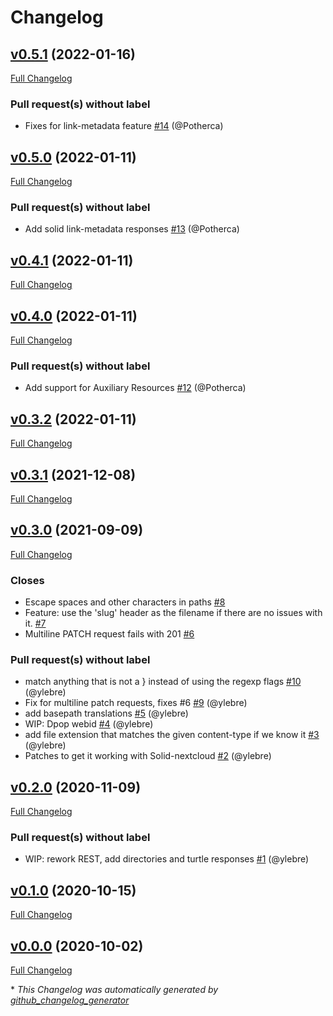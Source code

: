 # Changelog

## [v0.5.1](https://github.com/pdsinterop/php-solid-crud/tree/v0.5.1) (2022-01-16)

[Full Changelog](https://github.com/pdsinterop/php-solid-crud/compare/v0.5.0...v0.5.1)

### Pull request(s) without label

- Fixes  for link-metadata feature [\#14](https://github.com/pdsinterop/php-solid-crud/pull/14) (@Potherca)

## [v0.5.0](https://github.com/pdsinterop/php-solid-crud/tree/v0.5.0) (2022-01-11)

[Full Changelog](https://github.com/pdsinterop/php-solid-crud/compare/v0.4.1...v0.5.0)

### Pull request(s) without label

- Add solid link-metadata responses [\#13](https://github.com/pdsinterop/php-solid-crud/pull/13) (@Potherca)

## [v0.4.1](https://github.com/pdsinterop/php-solid-crud/tree/v0.4.1) (2022-01-11)

[Full Changelog](https://github.com/pdsinterop/php-solid-crud/compare/v0.4.0...v0.4.1)

## [v0.4.0](https://github.com/pdsinterop/php-solid-crud/tree/v0.4.0) (2022-01-11)

[Full Changelog](https://github.com/pdsinterop/php-solid-crud/compare/v0.3.2...v0.4.0)

### Pull request(s) without label

- Add support for Auxiliary Resources [\#12](https://github.com/pdsinterop/php-solid-crud/pull/12) (@Potherca)

## [v0.3.2](https://github.com/pdsinterop/php-solid-crud/tree/v0.3.2) (2022-01-11)

[Full Changelog](https://github.com/pdsinterop/php-solid-crud/compare/v0.3.1...v0.3.2)

## [v0.3.1](https://github.com/pdsinterop/php-solid-crud/tree/v0.3.1) (2021-12-08)

[Full Changelog](https://github.com/pdsinterop/php-solid-crud/compare/v0.3.0...v0.3.1)

## [v0.3.0](https://github.com/pdsinterop/php-solid-crud/tree/v0.3.0) (2021-09-09)

[Full Changelog](https://github.com/pdsinterop/php-solid-crud/compare/v0.2.0...v0.3.0)

### Closes

- Escape spaces and other characters in paths [\#8](https://github.com/pdsinterop/php-solid-crud/issues/8)
- Feature: use the 'slug' header as the filename if there are no issues with it. [\#7](https://github.com/pdsinterop/php-solid-crud/issues/7)
- Multiline PATCH request fails with 201 [\#6](https://github.com/pdsinterop/php-solid-crud/issues/6)

### Pull request(s) without label

- match anything that is not a } instead of using the regexp flags [\#10](https://github.com/pdsinterop/php-solid-crud/pull/10) (@ylebre)
- Fix for multiline patch requests, fixes \#6 [\#9](https://github.com/pdsinterop/php-solid-crud/pull/9) (@ylebre)
- add basepath translations [\#5](https://github.com/pdsinterop/php-solid-crud/pull/5) (@ylebre)
- WIP: Dpop webid [\#4](https://github.com/pdsinterop/php-solid-crud/pull/4) (@ylebre)
- add file extension that matches the given content-type if we know it [\#3](https://github.com/pdsinterop/php-solid-crud/pull/3) (@ylebre)
- Patches to get it working with Solid-nextcloud [\#2](https://github.com/pdsinterop/php-solid-crud/pull/2) (@ylebre)

## [v0.2.0](https://github.com/pdsinterop/php-solid-crud/tree/v0.2.0) (2020-11-09)

[Full Changelog](https://github.com/pdsinterop/php-solid-crud/compare/v0.1.0...v0.2.0)

### Pull request(s) without label

- WIP: rework REST, add directories and turtle responses [\#1](https://github.com/pdsinterop/php-solid-crud/pull/1) (@ylebre)

## [v0.1.0](https://github.com/pdsinterop/php-solid-crud/tree/v0.1.0) (2020-10-15)

[Full Changelog](https://github.com/pdsinterop/php-solid-crud/compare/v0.0.0...v0.1.0)

## [v0.0.0](https://github.com/pdsinterop/php-solid-crud/tree/v0.0.0) (2020-10-02)

[Full Changelog](https://github.com/pdsinterop/php-solid-crud/compare/47466e6e54e6a537afcde8785df0c1bd1f357a4b...v0.0.0)



\* *This Changelog was automatically generated by [github_changelog_generator](https://github.com/github-changelog-generator/github-changelog-generator)*
